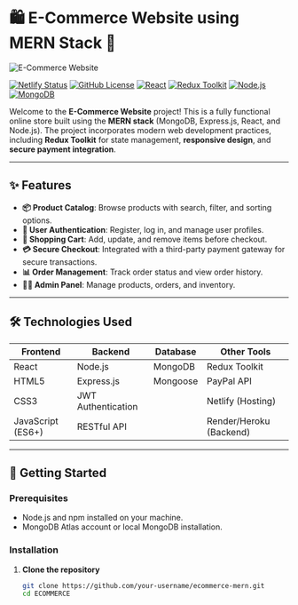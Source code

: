 # 🛍️ E-Commerce Website using MERN Stack 🚀

![E-Commerce Website](https://steady-paletas-7c047f.netlify.app/)

[![Netlify Status](https://api.netlify.com/api/v1/badges/your-deploy-id/deploy-status)](https://app.netlify.com/sites/steady-paletas-7c047f/deploys)
[![GitHub License](https://img.shields.io/badge/license-MIT-blue.svg)](https://github.com/your-username/ecommerce-mern/blob/main/LICENSE)
[![React](https://img.shields.io/badge/React-18.x-blue)](https://reactjs.org/)
[![Redux Toolkit](https://img.shields.io/badge/Redux_Toolkit-1.x-purple)](https://redux-toolkit.js.org/)
[![Node.js](https://img.shields.io/badge/Node.js-16.x-green)](https://nodejs.org/)
[![MongoDB](https://img.shields.io/badge/MongoDB-5.x-brightgreen)](https://www.mongodb.com/)

Welcome to the **E-Commerce Website** project! This is a fully functional online store built using the **MERN stack** (MongoDB, Express.js, React, and Node.js). The project incorporates modern web development practices, including **Redux Toolkit** for state management, **responsive design**, and **secure payment integration**. 

---

## ✨ Features

- **📦 Product Catalog**: Browse products with search, filter, and sorting options.
- **🔐 User Authentication**: Register, log in, and manage user profiles.
- **🛒 Shopping Cart**: Add, update, and remove items before checkout.
- **💳 Secure Checkout**: Integrated with a third-party payment gateway for secure transactions.
- **📊 Order Management**: Track order status and view order history.
- **👨‍💻 Admin Panel**: Manage products, orders, and inventory.

---

## 🛠️ Technologies Used

| **Frontend**       | **Backend**        | **Database** | **Other Tools**       |
|--------------------|--------------------|--------------|-----------------------|
| React              | Node.js            | MongoDB      | Redux Toolkit         |
| HTML5              | Express.js         | Mongoose     | PayPal API            |
| CSS3               | JWT Authentication |              | Netlify (Hosting)     |
| JavaScript (ES6+)  | RESTful API        |              | Render/Heroku (Backend) |

---

## 🚀 Getting Started

### Prerequisites

- Node.js and npm installed on your machine.
- MongoDB Atlas account or local MongoDB installation.

### Installation

1. **Clone the repository**

   ```bash
   git clone https://github.com/your-username/ecommerce-mern.git
   cd ECOMMERCE
